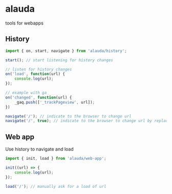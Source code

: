 # alauda

tools for webapps

## History

```js
import { on, start, navigate } from 'alauda/history';

start(); // start listening for history changes

// listen for history changes
on('load', function(url) {
    console.log(url);
});

// example with ga
on('changed', function(url) {
    _gaq.push(['_trackPageview', url]);
})

navigate('/'); // indicate to the browser to change url
navigate('/', true); // indicate to the browser to change url by replacing the current one
```

## Web app

Use history to navigate and load


```js
import { init, load } from 'alauda/web-app';

init((url) => {
    console.log(url);
});

load('/'); // manually ask for a load of url
```

